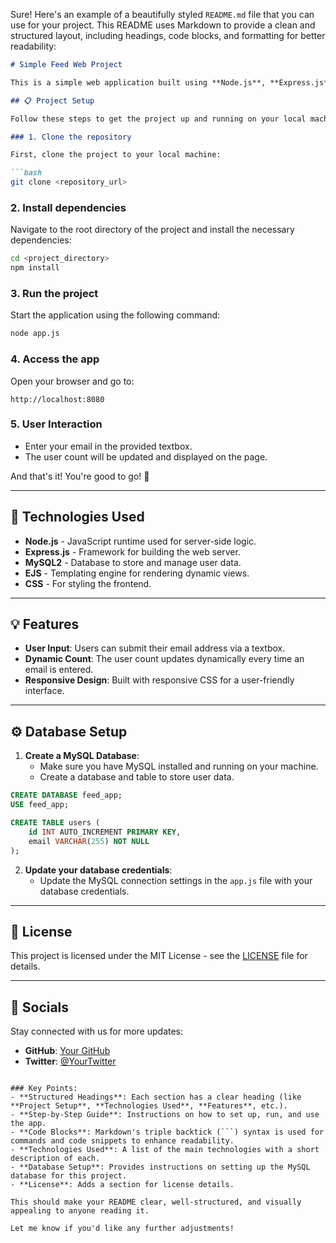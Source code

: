 Sure! Here's an example of a beautifully styled `README.md` file that you can use for your project. This README uses Markdown to provide a clean and structured layout, including headings, code blocks, and formatting for better readability:

```markdown
# Simple Feed Web Project

This is a simple web application built using **Node.js**, **Express.js**, **MySQL2**, **EJS**, and **CSS** for the frontend. The project allows users to input their email and see the user count update dynamically.

## 📋 Project Setup

Follow these steps to get the project up and running on your local machine.

### 1. Clone the repository

First, clone the project to your local machine:

```bash
git clone <repository_url>
```

### 2. Install dependencies

Navigate to the root directory of the project and install the necessary dependencies:

```bash
cd <project_directory>
npm install
```

### 3. Run the project

Start the application using the following command:

```bash
node app.js
```

### 4. Access the app

Open your browser and go to:

```
http://localhost:8080
```

### 5. User Interaction

- Enter your email in the provided textbox.
- The user count will be updated and displayed on the page.

And that's it! You're good to go! 🎉

---

## 🚀 Technologies Used

- **Node.js** - JavaScript runtime used for server-side logic.
- **Express.js** - Framework for building the web server.
- **MySQL2** - Database to store and manage user data.
- **EJS** - Templating engine for rendering dynamic views.
- **CSS** - For styling the frontend.

---

## 💡 Features

- **User Input**: Users can submit their email address via a textbox.
- **Dynamic Count**: The user count updates dynamically every time an email is entered.
- **Responsive Design**: Built with responsive CSS for a user-friendly interface.

---

## ⚙️ Database Setup

1. **Create a MySQL Database**:
   - Make sure you have MySQL installed and running on your machine.
   - Create a database and table to store user data.

```sql
CREATE DATABASE feed_app;
USE feed_app;

CREATE TABLE users (
    id INT AUTO_INCREMENT PRIMARY KEY,
    email VARCHAR(255) NOT NULL
);
```

2. **Update your database credentials**:
   - Update the MySQL connection settings in the `app.js` file with your database credentials.

---

## 📝 License

This project is licensed under the MIT License - see the [LICENSE](LICENSE) file for details.

---

## 📱 Socials

Stay connected with us for more updates:

- **GitHub**: [Your GitHub](https://github.com/yourprofile)
- **Twitter**: [@YourTwitter](https://twitter.com/yourprofile)
```

### Key Points:
- **Structured Headings**: Each section has a clear heading (like **Project Setup**, **Technologies Used**, **Features**, etc.).
- **Step-by-Step Guide**: Instructions on how to set up, run, and use the app.
- **Code Blocks**: Markdown's triple backtick (```) syntax is used for commands and code snippets to enhance readability.
- **Technologies Used**: A list of the main technologies with a short description of each.
- **Database Setup**: Provides instructions on setting up the MySQL database for this project.
- **License**: Adds a section for license details.

This should make your README clear, well-structured, and visually appealing to anyone reading it.

Let me know if you'd like any further adjustments!